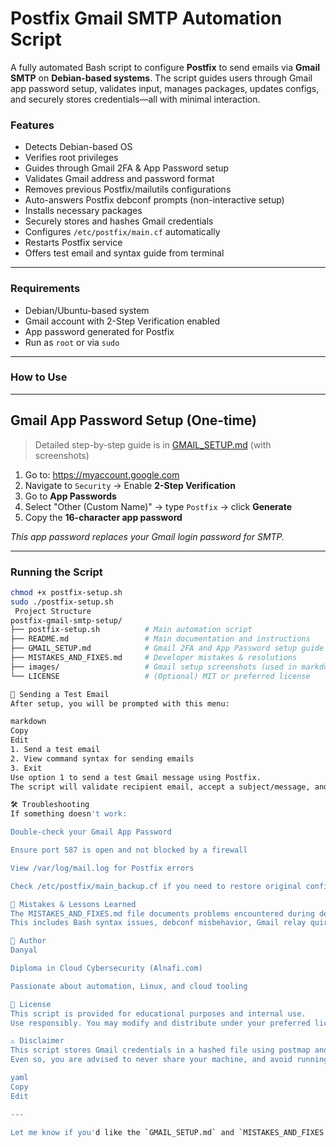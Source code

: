 # Postfix Gmail SMTP Automation Script

A fully automated Bash script to configure **Postfix** to send emails via **Gmail SMTP** on **Debian-based systems**. The script guides users through Gmail app password setup, validates input, manages packages, updates configs, and securely stores credentials—all with minimal interaction.

### Features

- Detects Debian-based OS
- Verifies root privileges
- Guides through Gmail 2FA & App Password setup
- Validates Gmail address and password format
- Removes previous Postfix/mailutils configurations
- Auto-answers Postfix debconf prompts (non-interactive setup)
- Installs necessary packages
- Securely stores and hashes Gmail credentials
- Configures `/etc/postfix/main.cf` automatically
- Restarts Postfix service
- Offers test email and syntax guide from terminal

---
### Requirements
- Debian/Ubuntu-based system
- Gmail account with 2-Step Verification enabled
- App password generated for Postfix
- Run as `root` or via `sudo`

---

### How to Use
---
## Gmail App Password Setup (One-time)

> Detailed step-by-step guide is in [GMAIL_SETUP.md](./GMAIL_SETUP.md) (with screenshots)

1. Go to: https://myaccount.google.com  
2. Navigate to `Security` → Enable **2-Step Verification**  
3. Go to **App Passwords**  
4. Select "Other (Custom Name)" → type `Postfix` → click **Generate**  
5. Copy the **16-character app password**

_This app password replaces your Gmail login password for SMTP._

---

### Running the Script

```bash
chmod +x postfix-setup.sh
sudo ./postfix-setup.sh
 Project Structure
postfix-gmail-smtp-setup/
├── postfix-setup.sh          # Main automation script
├── README.md                 # Main documentation and instructions
├── GMAIL_SETUP.md            # Gmail 2FA and App Password setup guide
├── MISTAKES_AND_FIXES.md     # Developer mistakes & resolutions
├── images/                   # Gmail setup screenshots (used in markdown docs)
└── LICENSE                   # (Optional) MIT or preferred license

📧 Sending a Test Email
After setup, you will be prompted with this menu:

markdown
Copy
Edit
1. Send a test email
2. View command syntax for sending emails
3. Exit
Use option 1 to send a test Gmail message using Postfix.
The script will validate recipient email, accept a subject/message, and send the mail securely using Gmail SMTP.

🛠️ Troubleshooting
If something doesn't work:

Double-check your Gmail App Password

Ensure port 587 is open and not blocked by a firewall

View /var/log/mail.log for Postfix errors

Check /etc/postfix/main_backup.cf if you need to restore original config

🧠 Mistakes & Lessons Learned
The MISTAKES_AND_FIXES.md file documents problems encountered during development and how they were solved.
This includes Bash syntax issues, debconf misbehavior, Gmail relay quirks, and permission errors.

🙋 Author
Danyal

Diploma in Cloud Cybersecurity (Alnafi.com)

Passionate about automation, Linux, and cloud tooling

📜 License
This script is provided for educational purposes and internal use.
Use responsibly. You may modify and distribute under your preferred license (MIT recommended).

⚠️ Disclaimer
This script stores Gmail credentials in a hashed file using postmap and applies strict file permissions (chmod 600).
Even so, you are advised to never share your machine, and avoid running this on shared systems.

yaml
Copy
Edit

---

Let me know if you'd like the `GMAIL_SETUP.md` and `MISTAKES_AND_FIXES.md` templates as well.
